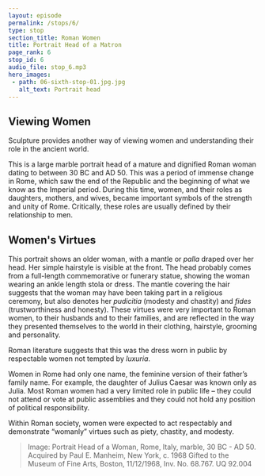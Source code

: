 ```yaml
---
layout: episode
permalink: /stops/6/
type: stop
section_title: Roman Women 
title: Portrait Head of a Matron
page_rank: 6
stop_id: 6
audio_file: stop_6.mp3
hero_images:
 - path: 06-sixth-stop-01.jpg.jpg
   alt_text: Portrait head 
---
```


## Viewing Women
Sculpture provides another way of viewing women and understanding their role in the ancient world. 

This is a large marble portrait head of a mature and dignified Roman woman dating to between 30 BC and AD 50. This was a period of immense change in Rome, which saw the end of the Republic and the beginning of what we know as the Imperial period. During this time, women, and their roles as daughters, mothers, and wives, became important symbols of the strength and unity of Rome. Critically, these roles are usually defined by their relationship to men. 

## Women's Virtues
This portrait shows an older woman, with a mantle or <i>palla</i> draped over her head. Her simple hairstyle is visible at the front. The head probably comes from a full-length commemorative or funerary statue, showing the woman wearing an ankle length stola or dress. The mantle covering the hair suggests that the woman may have been taking part in a religious ceremony, but also denotes her <i>pudicitia</i> (modesty and chastity) and <i>fides</i> (trustworthiness and honesty). These virtues were very important to Roman women, to their husbands and to their families, and are reflected in the way they presented themselves to the world in their clothing, hairstyle, grooming and personality. 

Roman literature suggests that this was the dress worn in public by respectable women not tempted by <i>luxuria</i>. 

Women in Rome had only one name, the feminine version of their father’s family name. For example, the daughter of Julius Caesar was known only as Julia. Most Roman women had a very limited role in public life – they could not attend or vote at public assemblies and they could not hold any position of political responsibility. 

Within Roman society, women were expected to act respectably and demonstrate “womanly” virtues such as piety, chastity, and modesty. 

> Image: Portrait Head of a Woman, Rome, Italy, marble, 30 BC - AD 50. Acquired by Paul E. Manheim, New York, c. 1968 Gifted to the Museum of Fine Arts, Boston, 11/12/1968, Inv. No. 68.767. UQ 92.004
